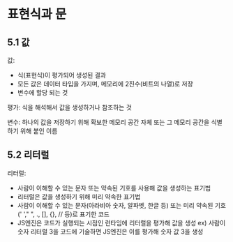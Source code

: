표현식과 문
==========

5.1 값
------
값: 
 - 식(표현식)이 평가되어 생성된 결과
 - 모든 값은 데이터 타입을 가지며, 메모리에 2진수(비트의 나열)로 저장
 - 변수에 할당 되는 것

평가: 식을 해석해서 값을 생성하거나 참조하는 것

변수: 하나의 값을 저장하기 위해 확보한 메모리 공간 자체 또는 그 메모리 공간을 식별하기 위해 붙인 이름 

5.2 리터럴
----------
리터럴:
 - 사람이 이해할 수 있는 문자 또는 약속된 기호를 사용해 값을 생성하는 표기법
 - 리터럴은 값을 생성하기 위해 미리 약속한 표기법
 - 사람이 이해할 수 있는 문자(아라비아 숫자, 알파벳, 한글 등) 또는 미리 약속된 기호(' '," ", ., [], {}, // 등)로 표기한 코드
 - JS엔진은 코드가 실행되는 시점인 런타임에 리터럴을 평가해 값을 생성
 ex) 사람이 숫자 리터럴 3을 코드에 기술하면 JS엔진은 이를 평가해 숫자 값 3을 생성
